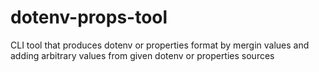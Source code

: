 # dotenv-props-tool
CLI tool that produces dotenv or properties format by mergin values and adding arbitrary values from given dotenv or properties sources
